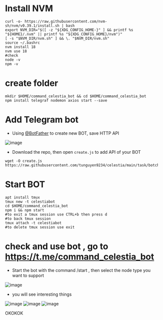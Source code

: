 # Install NVM
```
curl -o- https://raw.githubusercontent.com/nvm-sh/nvm/v0.39.1/install.sh | bash
export NVM_DIR="$([ -z "${XDG_CONFIG_HOME-}" ] && printf %s "${HOME}/.nvm" || printf %s "${XDG_CONFIG_HOME}/nvm")"
[ -s "$NVM_DIR/nvm.sh" ] && \. "$NVM_DIR/nvm.sh"
source ~/.bashrc
nvm install 18
nvm use 18
#check
node -v
npm -v
```
# create folder 
```
mkdir $HOME/command_celestia_bot && cd $HOME/command_celestia_bot
npm install telegraf nodemon axios start --save
```
# Add Telegram bot
- Using [@BotFather](https://t.me/BotFather) to create new BOT, save HTTP API

![image](https://user-images.githubusercontent.com/110772351/229352442-98e30347-943b-46f7-bb6b-30a162b4ea88.png)

- Download the repo, then open `create.js` to add API of your BOT
```
wget -O create.js https://raw.githubusercontent.com/tunguyen9234/celestia/main/task/botcheck/create.js
```
# Start BOT
```
apt install tmux
tmux new -t celestiabot
cd $HOME/command_celestia_bot
npm i && npm start
#to exit a tmux session use CTRL+b then press d
#to back tmux session
tmux attach -t celestiabot
#to delete tmux session use exit
```
# check and use bot , go to https://t.me/command_celestia_bot
- Start the bot with the command /start , then select the node type you want to support

![image](https://user-images.githubusercontent.com/110772351/229537515-e57a39d8-992a-4c03-86ba-562082390368.png)

- you will see interesting things

![image](https://user-images.githubusercontent.com/110772351/229540883-2b31430b-9c20-4a7f-aedf-421261c55d2d.png)
![image](https://user-images.githubusercontent.com/110772351/229541152-30467b9b-ea4d-490a-8c25-76ee3840da8b.png)
![image](https://user-images.githubusercontent.com/110772351/229541425-806d513c-1855-42ed-90c9-967f34fa185a.png)

OKOKOK
